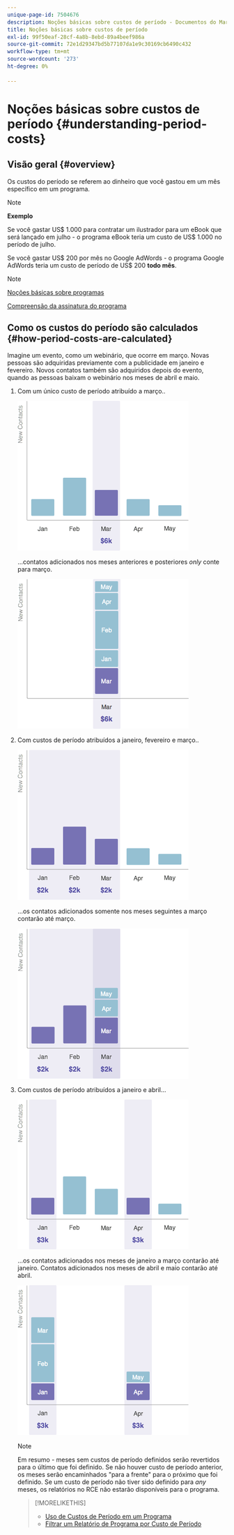 ```yaml
---
unique-page-id: 7504676
description: Noções básicas sobre custos de período - Documentos do Marketo - Documentação do produto
title: Noções básicas sobre custos de período
exl-id: 99f50eaf-28cf-4a8b-8ebd-89a4beef986a
source-git-commit: 72e1d29347bd5b77107da1e9c30169cb6490c432
workflow-type: tm+mt
source-wordcount: '273'
ht-degree: 0%

---
```


# Noções básicas sobre custos de período {#understanding-period-costs}

## Visão geral {#overview}

Os custos do período se referem ao dinheiro que você gastou em um mês específico em um programa.

>[!NOTE]
>
>**Exemplo**
>
>Se você gastar US$ 1.000 para contratar um ilustrador para um eBook que será lançado em julho - o programa eBook teria um custo de US$ 1.000 no período de julho.
>
>Se você gastar US$ 200 por mês no Google AdWords - o programa Google AdWords teria um custo de período de US$ 200 **todo mês**.

>[!NOTE]
>
>[Noções básicas sobre programas](/help/marketo/product-docs/core-marketo-concepts/programs/creating-programs/understanding-programs.md)
>
>[Compreensão da assinatura do programa](/help/marketo/product-docs/core-marketo-concepts/programs/creating-programs/understanding-program-membership.md)

## Como os custos do período são calculados {#how-period-costs-are-calculated}

Imagine um evento, como um webinário, que ocorre em março. Novas pessoas são adquiridas previamente com a publicidade em janeiro e fevereiro. Novos contatos também são adquiridos depois do evento, quando as pessoas baixam o webinário nos meses de abril e maio.

1. Com um único custo de período atribuído a março..

   ![](assets/graph1.png)

   ...contatos adicionados nos meses anteriores e posteriores *only* conte para março.

   ![](assets/graph2.png)

1. Com custos de período atribuídos a janeiro, fevereiro e março..

   ![](assets/graph3.png)

   ...os contatos adicionados somente nos meses seguintes a março contarão até março.

   ![](assets/graph4.png)

1. Com custos de período atribuídos a janeiro e abril...

   ![](assets/graph5.png)

   ...os contatos adicionados nos meses de janeiro a março contarão até janeiro. Contatos adicionados nos meses de abril e maio contarão até abril.

   ![](assets/graph6.png)

   >[!NOTE]
   >
   >Em resumo - meses sem custos de período definidos serão revertidos para o último que foi definido. Se não houver custo de período anterior, os meses serão encaminhados &quot;para a frente&quot; para o próximo que foi definido. Se um custo de período não tiver sido definido para _any_ meses, os relatórios no RCE não estarão disponíveis para o programa.

   >[!MORELIKETHIS]
   >
   >* [Uso de Custos de Período em um Programa](/help/marketo/product-docs/core-marketo-concepts/programs/working-with-programs/using-period-costs-in-a-program.md)
   >* [Filtrar um Relatório de Programa por Custo de Período](/help/marketo/product-docs/core-marketo-concepts/programs/program-performance-report/filter-a-program-report-by-period-cost.md)

